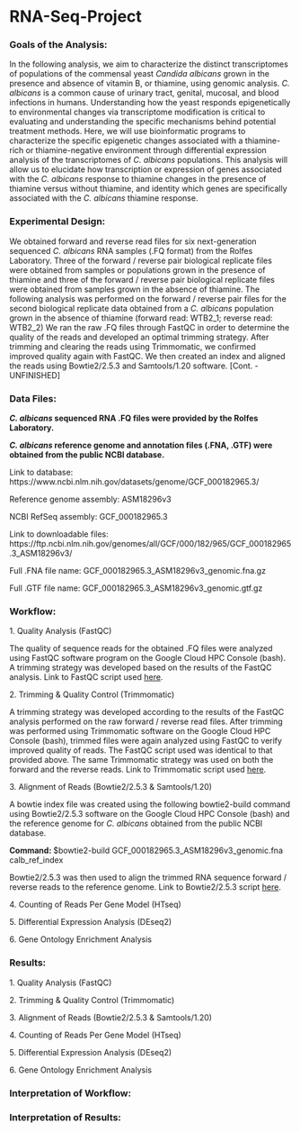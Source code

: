 # RNA-Seq-Project

<h3>Goals of the Analysis:</h3>
<p>In the following analysis, we aim to characterize the distinct transcriptomes of populations of the commensal yeast <i>Candida albicans</i> grown in the presence and absence of vitamin B, or thiamine, using genomic analysis. <i>C. albicans</i> is a common cause of urinary tract, genital, mucosal, and blood infections in humans. Understanding how the yeast responds epigenetically to environmental changes via transcriptome modification is critical to evaluating and understanding the specific mechanisms behind potential treatment methods. Here, we will use bioinformatic programs to characterize the specific epigenetic changes associated with a thiamine-rich or thiamine-negative environment through differential expression analysis of the transcriptomes of <i>C. albicans</i> populations. This analysis will allow us to elucidate how transcription or expression of genes associated with the <i>C. albicans</i> response to thiamine changes in the presence of thiamine versus without thiamine, and identity which genes are specifically associated with the <i>C. albicans</i> thiamine response.</p>

<h3>Experimental Design:</h3>
<p>We obtained forward and reverse read files for six next-generation sequenced <i>C. albicans</i> RNA samples (.FQ format) from the Rolfes Laboratory. Three of the forward / reverse pair biological replicate files were obtained from samples or populations grown in the presence of thiamine and three of the forward / reverse pair biological replicate files were obtained from samples grown in the absence of thiamine. The following analysis was performed on the forward / reverse pair files for the second biological replicate data obtained from a <i>C. albicans</i> population grown in the absence of thiamine (forward read: WTB2_1; reverse read: WTB2_2) We ran the raw .FQ files through FastQC in order to determine the quality of the reads and developed an optimal trimming strategy. After trimming and clearing the reads using Trimmomatic, we confirmed improved quality again with FastQC. We then created an index and aligned the reads using Bowtie2/2.5.3 and Samtools/1.20 software. [Cont. - UNFINISHED]</p>

<h3>Data Files:</h3>
<p><b><i>C. albicans</i> sequenced RNA .FQ files were provided by the Rolfes Laboratory.</b></p>
<p><b><i>C. albicans</i> reference genome and annotation files (.FNA, .GTF) were obtained from the public NCBI database.</b></p>
<p>Link to database: https://www.ncbi.nlm.nih.gov/datasets/genome/GCF_000182965.3/</p2>
<p>Reference genome assembly: ASM18296v3</p>
<p>NCBI RefSeq assembly: GCF_000182965.3</p>
<p>Link to downloadable files: https://ftp.ncbi.nlm.nih.gov/genomes/all/GCF/000/182/965/GCF_000182965.3_ASM18296v3/</p>
<p>Full .FNA file name: GCF_000182965.3_ASM18296v3_genomic.fna.gz</p>
<p>Full .GTF file name: GCF_000182965.3_ASM18296v3_genomic.gtf.gz</p>

<h3>Workflow:</h3>
<p> 1. Quality Analysis (FastQC)</p>
<p>The quality of sequence reads for the obtained .FQ files were analyzed using FastQC software program on the Google Cloud HPC Console (bash). A trimming strategy was developed based on the results of the FastQC analysis. Link to FastQC script used <a href=/fastqc.SBATCH> here</a>.</p>
<p> 2. Trimming & Quality Control (Trimmomatic)</p>
<p>A trimming strategy was developed according to the results of the FastQC analysis performed on the raw forward / reverse read files. After trimming was performed using Trimmomatic software on the Google Cloud HPC Console (bash), trimmed files were again analyzed using FastQC to verify improved quality of reads. The FastQC script used was identical to that provided above. The same Trimmomatic strategy was used on both the forward and the reverse reads. Link to Trimmomatic script used <a href=/trimmomatic.SBATCH> here<a/>.</p>
<p> 3. Alignment of Reads (Bowtie2/2.5.3 & Samtools/1.20)</p>
<p>A bowtie index file was created using the following bowtie2-build command using Bowtie2/2.5.3 software on the Google Cloud HPC Console (bash) and the reference genome for <i>C. albicans</i> obtained from the public NCBI database.</p>
<p><b>Command: </b>$bowtie2-build GCF_000182965.3_ASM18296v3_genomic.fna calb_ref_index</p>
<p>Bowtie2/2.5.3 was then used to align the trimmed RNA sequence forward / reverse reads to the reference genome. Link to Bowtie2/2.5.3 script <a href=/bowtie.SBATCH> here<a/>.</p>
<p> 4. Counting of Reads Per Gene Model (HTseq)</p>
<p> 5. Differential Expression Analysis (DEseq2)</p>
<p> 6. Gene Ontology Enrichment Analysis</p>
 
<h3>Results:</h3>
<p> 1. Quality Analysis (FastQC)</p>
<p> 2. Trimming & Quality Control (Trimmomatic)</p>
<p> 3. Alignment of Reads (Bowtie2/2.5.3 & Samtools/1.20)</p>
<p> 4. Counting of Reads Per Gene Model (HTseq)</p>
<p> 5. Differential Expression Analysis (DEseq2)</p>
<p> 6. Gene Ontology Enrichment Analysis</p>

<h3>Interpretation of Workflow:</h3>

<h3>Interpretation of Results:</h3>
